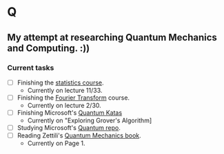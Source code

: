 # Q
## My attempt at researching Quantum Mechanics and Computing. :))

### Current tasks
- [ ] Finishing the [statistics course](https://projects.iq.harvard.edu/stat110/home).
  * Currently on lecture 11/33.
- [ ] Finishing the [Fourier Transform](https://www.youtube.com/playlist?list=PLB24BC7956EE040CD) course.
  * Currently on lecture 2/30.
- [ ] Finishing Microsoft's [Quantum Katas](https://github.com/microsoft/QuantumKatas)
  * Currently on "Exploring Grover's Algorithm]
- [ ] Studying Microsoft's [Quantum repo](https://github.com/microsoft/Quantum).
- [ ] Reading Zettili's [Quantum Mechanics book](https://www.goodreads.com/book/show/390201.Quantum_Mechanics).
  * Currently on Page 1.

